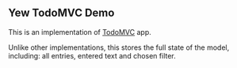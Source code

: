## Yew TodoMVC Demo

This is an implementation of [TodoMVC](http://todomvc.com/) app.

Unlike other implementations, this stores the full state of the model,
including: all entries, entered text and chosen filter.
